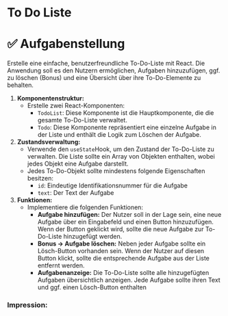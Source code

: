 # To Do Liste

# ✅ Aufgabenstellung

Erstelle eine einfache, benutzerfreundliche To-Do-Liste mit React. Die Anwendung soll es den Nutzern ermöglichen, Aufgaben hinzuzufügen, ggf. zu löschen (Bonus) und eine Übersicht über ihre To-Do-Elemente zu behalten.

1. **Komponentenstruktur:**
   - Erstelle zwei React-Komponenten:
     - `TodoList`: Diese Komponente ist die Hauptkomponente, die die gesamte To-Do-Liste verwaltet.
     - `Todo`: Diese Komponente repräsentiert eine einzelne Aufgabe in der Liste und enthält die Logik zum Löschen der Aufgabe.
2. **Zustandsverwaltung:**
   - Verwende den `useState`Hook, um den Zustand der To-Do-Liste zu verwalten. Die Liste sollte ein Array von Objekten enthalten, wobei jedes Objekt eine Aufgabe darstellt.
   - Jedes To-Do-Objekt sollte mindestens folgende Eigenschaften besitzen:
     - `id`: Eindeutige Identifikationsnummer für die Aufgabe
     - `text`: Der Text der Aufgabe
3. **Funktionen:**
   - Implementiere die folgenden Funktionen:
     - **Aufgabe hinzufügen:** Der Nutzer soll in der Lage sein, eine neue Aufgabe über ein Eingabefeld und einen Button hinzuzufügen. Wenn der Button geklickt wird, sollte die neue Aufgabe zur To-Do-Liste hinzugefügt werden.
     - **Bonus → Aufgabe löschen:** Neben jeder Aufgabe sollte ein Lösch-Button vorhanden sein. Wenn der Nutzer auf diesen Button klickt, sollte die entsprechende Aufgabe aus der Liste entfernt werden.
     - **Aufgabenanzeige:** Die To-Do-Liste sollte alle hinzugefügten Aufgaben übersichtlich anzeigen. Jede Aufgabe sollte ihren Text und ggf. einen Lösch-Button enthalten

### Impression:
